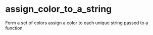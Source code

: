 # assign_color_to_a_string
Form a set of colors assign a color to each unique string passed to a function
